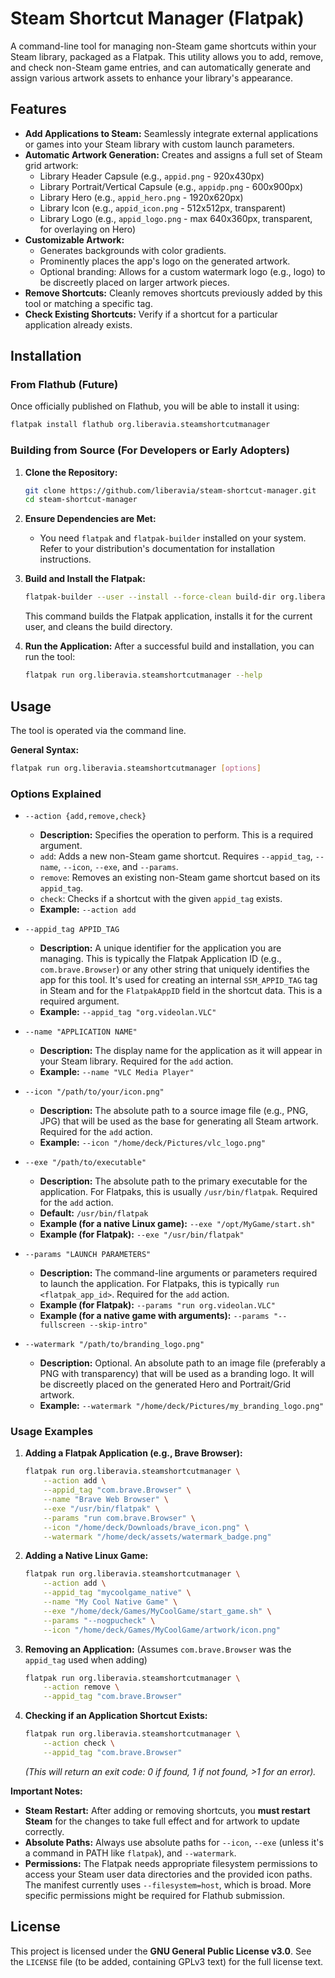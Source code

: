 # Steam Shortcut Manager (Flatpak)

A command-line tool for managing non-Steam game shortcuts within your Steam library, packaged as a Flatpak. This utility allows you to add, remove, and check non-Steam game entries, and can automatically generate and assign various artwork assets to enhance your library's appearance.

## Features

* **Add Applications to Steam:** Seamlessly integrate external applications or games into your Steam library with custom launch parameters.
* **Automatic Artwork Generation:** Creates and assigns a full set of Steam grid artwork:
    * Library Header Capsule (e.g., `appid.png` - 920x430px)
    * Library Portrait/Vertical Capsule (e.g., `appidp.png` - 600x900px)
    * Library Hero (e.g., `appid_hero.png` - 1920x620px)
    * Library Icon (e.g., `appid_icon.png` - 512x512px, transparent)
    * Library Logo (e.g., `appid_logo.png` - max 640x360px, transparent, for overlaying on Hero)
* **Customizable Artwork:**
    * Generates backgrounds with color gradients.
    * Prominently places the app's logo on the generated artwork.
    * Optional branding: Allows for a custom watermark logo (e.g.,  logo) to be discreetly placed on larger artwork pieces.
* **Remove Shortcuts:** Cleanly removes shortcuts previously added by this tool or matching a specific tag.
* **Check Existing Shortcuts:** Verify if a shortcut for a particular application already exists.

## Installation

### From Flathub (Future)

Once officially published on Flathub, you will be able to install it using:
 ```bash
flatpak install flathub org.liberavia.steamshortcutmanager
```


### Building from Source (For Developers or Early Adopters)

1.  **Clone the Repository:**
    ```bash
    git clone https://github.com/liberavia/steam-shortcut-manager.git 
    cd steam-shortcut-manager
    ```

2.  **Ensure Dependencies are Met:**
    * You need `flatpak` and `flatpak-builder` installed on your system. Refer to your distribution's documentation for installation instructions.

3.  **Build and Install the Flatpak:**
    ```bash
    flatpak-builder --user --install --force-clean build-dir org.liberavia.steamshortcutmanager.json
    ```
    This command builds the Flatpak application, installs it for the current user, and cleans the build directory.

4.  **Run the Application:**
    After a successful build and installation, you can run the tool:
    ```bash
    flatpak run org.liberavia.steamshortcutmanager --help
    ```

## Usage

The tool is operated via the command line.

**General Syntax:**
```bash
flatpak run org.liberavia.steamshortcutmanager [options]
```

### Options Explained

* `--action {add,remove,check}`
    * **Description:** Specifies the operation to perform. This is a required argument.
    * `add`: Adds a new non-Steam game shortcut. Requires `--appid_tag`, `--name`, `--icon`, `--exe`, and `--params`.
    * `remove`: Removes an existing non-Steam game shortcut based on its `appid_tag`.
    * `check`: Checks if a shortcut with the given `appid_tag` exists.
    * **Example:** `--action add`

* `--appid_tag APPID_TAG`
    * **Description:** A unique identifier for the application you are managing. This is typically the Flatpak Application ID (e.g., `com.brave.Browser`) or any other string that uniquely identifies the app for this tool. It's used for creating an internal `SSM_APPID_TAG` tag in Steam and for the `FlatpakAppID` field in the shortcut data. This is a required argument.
    * **Example:** `--appid_tag "org.videolan.VLC"`

* `--name "APPLICATION NAME"`
    * **Description:** The display name for the application as it will appear in your Steam library. Required for the `add` action.
    * **Example:** `--name "VLC Media Player"`

* `--icon "/path/to/your/icon.png"`
    * **Description:** The absolute path to a source image file (e.g., PNG, JPG) that will be used as the base for generating all Steam artwork. Required for the `add` action.
    * **Example:** `--icon "/home/deck/Pictures/vlc_logo.png"`

* `--exe "/path/to/executable"`
    * **Description:** The absolute path to the primary executable for the application. For Flatpaks, this is usually `/usr/bin/flatpak`. Required for the `add` action.
    * **Default:** `/usr/bin/flatpak`
    * **Example (for a native Linux game):** `--exe "/opt/MyGame/start.sh"`
    * **Example (for Flatpak):** `--exe "/usr/bin/flatpak"`

* `--params "LAUNCH PARAMETERS"`
    * **Description:** The command-line arguments or parameters required to launch the application. For Flatpaks, this is typically `run <flatpak_app_id>`. Required for the `add` action.
    * **Example (for Flatpak):** `--params "run org.videolan.VLC"`
    * **Example (for a native game with arguments):** `--params "--fullscreen --skip-intro"`

* `--watermark "/path/to/branding_logo.png"`
    * **Description:** Optional. An absolute path to an image file (preferably a PNG with transparency) that will be used as a branding logo. It will be discreetly placed on the generated Hero and Portrait/Grid artwork.
    * **Example:** `--watermark "/home/deck/Pictures/my_branding_logo.png"`

### Usage Examples

1.  **Adding a Flatpak Application (e.g., Brave Browser):**
    ```bash
    flatpak run org.liberavia.steamshortcutmanager \
        --action add \
        --appid_tag "com.brave.Browser" \
        --name "Brave Web Browser" \
        --exe "/usr/bin/flatpak" \
        --params "run com.brave.Browser" \
        --icon "/home/deck/Downloads/brave_icon.png" \
        --watermark "/home/deck/assets/watermark_badge.png" 
    ```

2.  **Adding a Native Linux Game:**
    ```bash
    flatpak run org.liberavia.steamshortcutmanager \
        --action add \
        --appid_tag "mycoolgame_native" \
        --name "My Cool Native Game" \
        --exe "/home/deck/Games/MyCoolGame/start_game.sh" \
        --params "--nogpucheck" \
        --icon "/home/deck/Games/MyCoolGame/artwork/icon.png"
    ```

3.  **Removing an Application:**
    (Assumes `com.brave.Browser` was the `appid_tag` used when adding)
    ```bash
    flatpak run org.liberavia.steamshortcutmanager \
        --action remove \
        --appid_tag "com.brave.Browser"
    ```

4.  **Checking if an Application Shortcut Exists:**
    ```bash
    flatpak run org.liberavia.steamshortcutmanager \
        --action check \
        --appid_tag "com.brave.Browser"
    ```
    *(This will return an exit code: 0 if found, 1 if not found, >1 for an error).*

**Important Notes:**

* **Steam Restart:** After adding or removing shortcuts, you **must restart Steam** for the changes to take full effect and for artwork to update correctly.
* **Absolute Paths:** Always use absolute paths for `--icon`, `--exe` (unless it's a command in PATH like `flatpak`), and `--watermark`.
* **Permissions:** The Flatpak needs appropriate filesystem permissions to access your Steam user data directories and the provided icon paths. The manifest currently uses `--filesystem=host`, which is broad. More specific permissions might be required for Flathub submission.

## License

This project is licensed under the **GNU General Public License v3.0**.
See the `LICENSE` file (to be added, containing GPLv3 text) for the full license text.